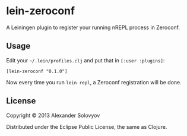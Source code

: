 # lein-zeroconf

A Leiningen plugin to register your running nREPL process in Zeroconf.

## Usage

Edit your `~/.lein/profiles.clj` and put that in `[:user :plugins]`:

```
[lein-zeroconf "0.1.0"]
```

Now every time you run `lein repl`, a Zeroconf registration will be done.

## License

Copyright © 2013 Alexander Solovyov

Distributed under the Eclipse Public License, the same as Clojure.
